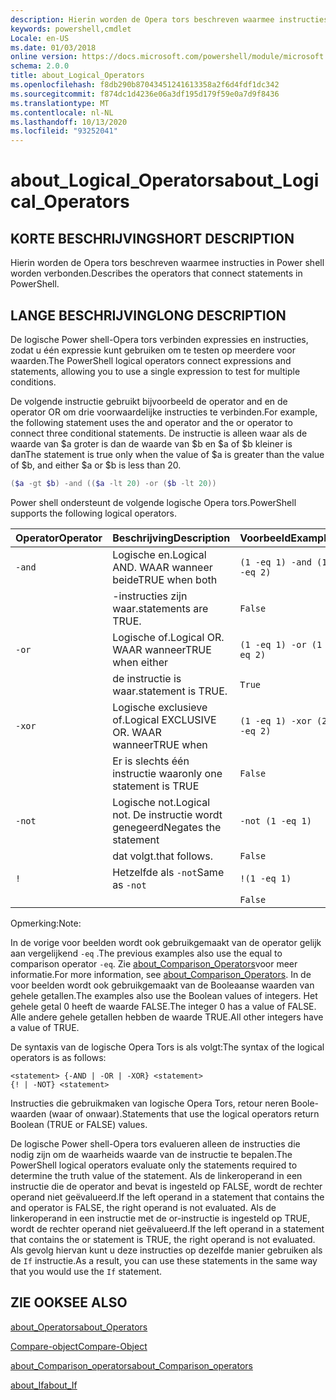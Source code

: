 ```yaml
---
description: Hierin worden de Opera tors beschreven waarmee instructies in Power shell worden verbonden.
keywords: powershell,cmdlet
Locale: en-US
ms.date: 01/03/2018
online version: https://docs.microsoft.com/powershell/module/microsoft.powershell.core/about/about_logical_operators?view=powershell-7.1&WT.mc_id=ps-gethelp
schema: 2.0.0
title: about_Logical_Operators
ms.openlocfilehash: f8db290b87043451241613358a2f6d4fdf1dc342
ms.sourcegitcommit: f874dc1d4236e06a3df195d179f59e0a7d9f8436
ms.translationtype: MT
ms.contentlocale: nl-NL
ms.lasthandoff: 10/13/2020
ms.locfileid: "93252041"
---
```

# <a name="about_logical_operators"></a><span data-ttu-id="629ee-104">about_Logical_Operators</span><span class="sxs-lookup"><span data-stu-id="629ee-104">about_Logical_Operators</span></span>

## <a name="short-description"></a><span data-ttu-id="629ee-105">KORTE BESCHRIJVING</span><span class="sxs-lookup"><span data-stu-id="629ee-105">SHORT DESCRIPTION</span></span>
<span data-ttu-id="629ee-106">Hierin worden de Opera tors beschreven waarmee instructies in Power shell worden verbonden.</span><span class="sxs-lookup"><span data-stu-id="629ee-106">Describes the operators that connect statements in PowerShell.</span></span>

## <a name="long-description"></a><span data-ttu-id="629ee-107">LANGE BESCHRIJVING</span><span class="sxs-lookup"><span data-stu-id="629ee-107">LONG DESCRIPTION</span></span>

<span data-ttu-id="629ee-108">De logische Power shell-Opera tors verbinden expressies en instructies, zodat u één expressie kunt gebruiken om te testen op meerdere voor waarden.</span><span class="sxs-lookup"><span data-stu-id="629ee-108">The PowerShell logical operators connect expressions and statements, allowing you to use a single expression to test for multiple conditions.</span></span>

<span data-ttu-id="629ee-109">De volgende instructie gebruikt bijvoorbeeld de operator and en de operator OR om drie voorwaardelijke instructies te verbinden.</span><span class="sxs-lookup"><span data-stu-id="629ee-109">For example, the following statement uses the and operator and the or operator to connect three conditional statements.</span></span> <span data-ttu-id="629ee-110">De instructie is alleen waar als de waarde van $a groter is dan de waarde van $b en $a of $b kleiner is dan</span><span class="sxs-lookup"><span data-stu-id="629ee-110">The statement is true only when the value of $a is greater than the value of $b, and either $a or $b is less than</span></span>
20.

```powershell
($a -gt $b) -and (($a -lt 20) -or ($b -lt 20))
```

<span data-ttu-id="629ee-111">Power shell ondersteunt de volgende logische Opera tors.</span><span class="sxs-lookup"><span data-stu-id="629ee-111">PowerShell supports the following logical operators.</span></span>

|<span data-ttu-id="629ee-112">Operator</span><span class="sxs-lookup"><span data-stu-id="629ee-112">Operator</span></span>|<span data-ttu-id="629ee-113">Beschrijving</span><span class="sxs-lookup"><span data-stu-id="629ee-113">Description</span></span>                        |<span data-ttu-id="629ee-114">Voorbeeld</span><span class="sxs-lookup"><span data-stu-id="629ee-114">Example</span></span>                   |
|--------|-----------------------------------|--------------------------|
|`-and`  |<span data-ttu-id="629ee-115">Logische en.</span><span class="sxs-lookup"><span data-stu-id="629ee-115">Logical AND.</span></span> <span data-ttu-id="629ee-116">WAAR wanneer beide</span><span class="sxs-lookup"><span data-stu-id="629ee-116">TRUE when both</span></span>        |`(1 -eq 1) -and (1 -eq 2)`|
|        |<span data-ttu-id="629ee-117">-instructies zijn waar.</span><span class="sxs-lookup"><span data-stu-id="629ee-117">statements are TRUE.</span></span>               |`False`                   |
|`-or`   |<span data-ttu-id="629ee-118">Logische of.</span><span class="sxs-lookup"><span data-stu-id="629ee-118">Logical OR.</span></span> <span data-ttu-id="629ee-119">WAAR wanneer</span><span class="sxs-lookup"><span data-stu-id="629ee-119">TRUE when either</span></span>       |`(1 -eq 1) -or (1 -eq 2)` |
|        |<span data-ttu-id="629ee-120">de instructie is waar.</span><span class="sxs-lookup"><span data-stu-id="629ee-120">statement is TRUE.</span></span>                 |`True`                    |
|`-xor`  |<span data-ttu-id="629ee-121">Logische exclusieve of.</span><span class="sxs-lookup"><span data-stu-id="629ee-121">Logical EXCLUSIVE OR.</span></span> <span data-ttu-id="629ee-122">WAAR wanneer</span><span class="sxs-lookup"><span data-stu-id="629ee-122">TRUE when</span></span>    |`(1 -eq 1) -xor (2 -eq 2)`|
|        |<span data-ttu-id="629ee-123">Er is slechts één instructie waar</span><span class="sxs-lookup"><span data-stu-id="629ee-123">only one statement is TRUE</span></span>         |`False`                   |
|`-not`  |<span data-ttu-id="629ee-124">Logische not.</span><span class="sxs-lookup"><span data-stu-id="629ee-124">Logical not.</span></span> <span data-ttu-id="629ee-125">De instructie wordt genegeerd</span><span class="sxs-lookup"><span data-stu-id="629ee-125">Negates the statement</span></span> |`-not (1 -eq 1)`          |
|        |<span data-ttu-id="629ee-126">dat volgt.</span><span class="sxs-lookup"><span data-stu-id="629ee-126">that follows.</span></span>                      |`False`                   |
|`!`     |<span data-ttu-id="629ee-127">Hetzelfde als `-not`</span><span class="sxs-lookup"><span data-stu-id="629ee-127">Same as `-not`</span></span>                     |`!(1 -eq 1)`              |
|        |                                   |`False`                   |

 <span data-ttu-id="629ee-128">Opmerking:</span><span class="sxs-lookup"><span data-stu-id="629ee-128">Note:</span></span>

<span data-ttu-id="629ee-129">In de vorige voor beelden wordt ook gebruikgemaakt van de operator gelijk aan vergelijkend `-eq` .</span><span class="sxs-lookup"><span data-stu-id="629ee-129">The previous examples also use the equal to comparison operator `-eq`.</span></span> <span data-ttu-id="629ee-130">Zie [about_Comparison_Operators](about_Comparison_Operators.md)voor meer informatie.</span><span class="sxs-lookup"><span data-stu-id="629ee-130">For more information, see [about_Comparison_Operators](about_Comparison_Operators.md).</span></span> <span data-ttu-id="629ee-131">In de voor beelden wordt ook gebruikgemaakt van de Booleaanse waarden van gehele getallen.</span><span class="sxs-lookup"><span data-stu-id="629ee-131">The examples also use the Boolean values of integers.</span></span> <span data-ttu-id="629ee-132">Het gehele getal 0 heeft de waarde FALSE.</span><span class="sxs-lookup"><span data-stu-id="629ee-132">The integer 0 has a value of FALSE.</span></span> <span data-ttu-id="629ee-133">Alle andere gehele getallen hebben de waarde TRUE.</span><span class="sxs-lookup"><span data-stu-id="629ee-133">All other integers have a value of TRUE.</span></span>

<span data-ttu-id="629ee-134">De syntaxis van de logische Opera Tors is als volgt:</span><span class="sxs-lookup"><span data-stu-id="629ee-134">The syntax of the logical operators is as follows:</span></span>

```
<statement> {-AND | -OR | -XOR} <statement>
{! | -NOT} <statement>
```

<span data-ttu-id="629ee-135">Instructies die gebruikmaken van logische Opera Tors, retour neren Boole-waarden (waar of onwaar).</span><span class="sxs-lookup"><span data-stu-id="629ee-135">Statements that use the logical operators return Boolean (TRUE or FALSE) values.</span></span>

<span data-ttu-id="629ee-136">De logische Power shell-Opera tors evalueren alleen de instructies die nodig zijn om de waarheids waarde van de instructie te bepalen.</span><span class="sxs-lookup"><span data-stu-id="629ee-136">The PowerShell logical operators evaluate only the statements required to determine the truth value of the statement.</span></span> <span data-ttu-id="629ee-137">Als de linkeroperand in een instructie die de operator and bevat is ingesteld op FALSE, wordt de rechter operand niet geëvalueerd.</span><span class="sxs-lookup"><span data-stu-id="629ee-137">If the left operand in a statement that contains the and operator is FALSE, the right operand is not evaluated.</span></span>
<span data-ttu-id="629ee-138">Als de linkeroperand in een instructie met de or-instructie is ingesteld op TRUE, wordt de rechter operand niet geëvalueerd.</span><span class="sxs-lookup"><span data-stu-id="629ee-138">If the left operand in a statement that contains the or statement is TRUE, the right operand is not evaluated.</span></span> <span data-ttu-id="629ee-139">Als gevolg hiervan kunt u deze instructies op dezelfde manier gebruiken als de `If` instructie.</span><span class="sxs-lookup"><span data-stu-id="629ee-139">As a result, you can use these statements in the same way that you would use the `If` statement.</span></span>

## <a name="see-also"></a><span data-ttu-id="629ee-140">ZIE OOK</span><span class="sxs-lookup"><span data-stu-id="629ee-140">SEE ALSO</span></span>

[<span data-ttu-id="629ee-141">about_Operators</span><span class="sxs-lookup"><span data-stu-id="629ee-141">about_Operators</span></span>](about_Operators.md)

[<span data-ttu-id="629ee-142">Compare-object</span><span class="sxs-lookup"><span data-stu-id="629ee-142">Compare-Object</span></span>](xref:Microsoft.PowerShell.Utility.Compare-Object)

[<span data-ttu-id="629ee-143">about_Comparison_operators</span><span class="sxs-lookup"><span data-stu-id="629ee-143">about_Comparison_operators</span></span>](about_Comparison_Operators.md)

[<span data-ttu-id="629ee-144">about_If</span><span class="sxs-lookup"><span data-stu-id="629ee-144">about_If</span></span>](about_If.md)

